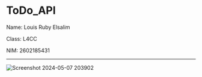 # ToDo_API

Name: Louis Ruby Elsalim 

Class: L4CC 

NIM: 2602185431 

-------------------

![Screenshot 2024-05-07 203902](https://github.com/LouisRubyE/ToDo_API/assets/114371921/1ce99227-0393-492a-9c2f-24f485bb7758)
